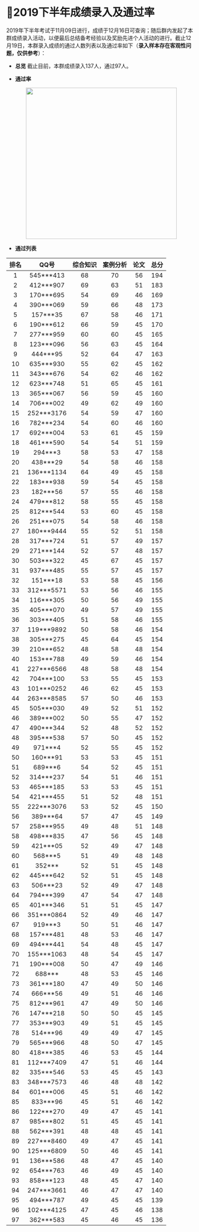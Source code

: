 # :clap:2019下半年成绩录入及通过率

2019年下半年考试于11月09日进行，成绩于12月16日可查询；随后群内发起了本群成绩录入活动，以便最后总结备考经验以及奖励先进个人活动的进行。截止12月19日，本群录入成绩的通过人数列表以及通过率如下（**录入样本存在客观性问题，仅供参考**）： 

- **总览**
截止目前，本群成绩录入137人，通过97人。

- **通过率**
<div align="center">
 <kbd>
 <img src="https://raw.githubusercontent.com/xxlllq/2018_system_architect/master/群通过率/2019下半年/通过率.png" width=400 />
 </kbd> 
 </div>

- **通过列表**

| 排名 |    QQ号    | 综合知识 | 案例分析 | 论文 | 总分 |
|:----:|:----------:|:--------:|:--------:|:----:|:----:|
|   1  |  545***413 |    68    |    70    |  56  |  194 |
|   2  |  412***907 |    69    |    63    |  51  |  183 |
|   3  |  170***695 |    54    |    69    |  46  |  169 |
|   4  |  390***069 |    59    |    66    |  48  |  173 |
|   5  |  157***35  |    67    |    58    |  46  |  171 |
|   6  |  190***612 |    66    |    59    |  45  |  170 |
|   7  |  277***959 |    60    |    60    |  45  |  165 |
|   8  |  123***096 |    56    |    63    |  45  |  164 |
|   9  |  444***95  |    52    |    64    |  47  |  163 |
|  10  |  635***930 |    55    |    62    |  45  |  162 |
|  11  |  343***676 |    54    |    62    |  46  |  162 |
|  12  |  623***748 |    51    |    65    |  45  |  161 |
|  13  |  365***067 |    56    |    59    |  45  |  160 |
|  14  |  706***002 |    49    |    62    |  49  |  160 |
|  15  | 252***3176 |    54    |    59    |  47  |  160 |
|  16  |  782***234 |    54    |    60    |  46  |  160 |
|  17  |  692***004 |    53    |    61    |  45  |  159 |
|  18  |  461***590 |    54    |    54    |  51  |  159 |
|  19  |   294***3  |    58    |    53    |  47  |  158 |
|  20  |  438***29  |    54    |    58    |  46  |  158 |
|  21  | 136***1134 |    64    |    49    |  45  |  158 |
|  22  |  183***938 |    59    |    54    |  45  |  158 |
|  23  |  182***56  |    57    |    55    |  46  |  158 |
|  24  |  479***812 |    58    |    55    |  45  |  158 |
|  25  |  812***544 |    53    |    60    |  45  |  158 |
|  26  |  251***075 |    54    |    58    |  46  |  158 |
|  27  | 180***9444 |    55    |    52    |  51  |  158 |
|  28  |  317***724 |    51    |    57    |  49  |  157 |
|  29  |  271***144 |    52    |    57    |  48  |  157 |
|  30  |  503***322 |    45    |    67    |  45  |  157 |
|  31  |  937***485 |    55    |    57    |  45  |  157 |
|  32  |  151***18  |    53    |    58    |  45  |  156 |
|  33  | 312***5571 |    53    |    56    |  46  |  155 |
|  34  |  116***305 |    50    |    56    |  49  |  155 |
|  35  |  405***070 |    49    |    57    |  49  |  155 |
|  36  |  303***405 |    51    |    58    |  46  |  155 |
|  37  | 119***9892 |    50    |    58    |  46  |  154 |
|  38  |  305***275 |    45    |    64    |  45  |  154 |
|  39  |  210***652 |    48    |    58    |  48  |  154 |
|  40  |  153***788 |    49    |    59    |  46  |  154 |
|  41  | 227***6566 |    48    |    58    |  48  |  154 |
|  42  |  704***100 |    53    |    55    |  45  |  153 |
|  43  | 101***0252 |    46    |    62    |  45  |  153 |
|  44  | 263***8585 |    57    |    50    |  46  |  153 |
|  45  |  505***030 |    49    |    52    |  51  |  152 |
|  46  |  389***002 |    50    |    55    |  47  |  152 |
|  47  |  490***344 |    52    |    48    |  52  |  152 |
|  48  |  395***538 |    57    |    50    |  45  |  152 |
|  49  |   971***4  |    52    |    55    |  45  |  152 |
|  50  |  160***91  |    53    |    53    |  45  |  151 |
|  51  |   689***6  |    54    |    52    |  45  |  151 |
|  52  |  314***237 |    54    |    51    |  46  |  151 |
|  53  |  465***185 |    53    |    53    |  45  |  151 |
|  54  |  421***455 |    51    |    52    |  48  |  151 |
|  55  | 222***3076 |    53    |    52    |  45  |  150 |
|  56  |  389***64  |    57    |    47    |  45  |  149 |
|  57  |  258***955 |    49    |    48    |  51  |  148 |
|  58  |  498***835 |    47    |    56    |  45  |  148 |
|  59  |  421***05  |    52    |    49    |  47  |  148 |
|  60  |   568***5  |    51    |    49    |  48  |  148 |
|  61  |   352***   |    52    |    51    |  45  |  148 |
|  62  |  445***642 |    52    |    51    |  45  |  148 |
|  63  |  506***23  |    52    |    49    |  47  |  148 |
|  64  |  794***399 |    47    |    54    |  47  |  148 |
|  65  |  401***346 |    51    |    51    |  45  |  147 |
|  66  | 351***0864 |    52    |    49    |  46  |  147 |
|  67  |   919***3  |    50    |    51    |  46  |  147 |
|  68  |  157***481 |    48    |    53    |  46  |  147 |
|  69  |  494***441 |    54    |    48    |  45  |  147 |
|  70  | 155***1063 |    48    |    54    |  45  |  147 |
|  71  |  190***008 |    50    |    47    |  49  |  146 |
|  72  |   688***   |    48    |    53    |  45  |  146 |
|  73  |  361***180 |    47    |    49    |  50  |  146 |
|  74  |  666***56  |    49    |    51    |  46  |  146 |
|  75  |  812***961 |    47    |    49    |  50  |  146 |
|  76  |  147***218 |    50    |    50    |  45  |  145 |
|  77  |  353***903 |    49    |    51    |  45  |  145 |
|  78  |  514***96  |    49    |    49    |  47  |  145 |
|  79  |  565***966 |    48    |    50    |  47  |  145 |
|  80  |  418***385 |    46    |    53    |  45  |  144 |
|  81  | 112***7409 |    47    |    51    |  46  |  144 |
|  82  |  335***546 |    53    |    45    |  45  |  143 |
|  83  | 348***7573 |    46    |    48    |  48  |  142 |
|  84  |  601***006 |    45    |    51    |  46  |  142 |
|  85  |  833***96  |    45    |    51    |  46  |  142 |
|  86  |  122***270 |    49    |    47    |  45  |  141 |
|  87  |  985***802 |    51    |    45    |  45  |  141 |
|  88  |  562***391 |    48    |    48    |  45  |  141 |
|  89  | 227***8460 |    49    |    47    |  45  |  141 |
|  90  | 125***6809 |    50    |    46    |  45  |  141 |
|  91  |  136***586 |    48    |    47    |  45  |  140 |
|  92  |  654***763 |    46    |    49    |  45  |  140 |
|  93  |  858***123 |    48    |    45    |  47  |  140 |
|  94  | 247***3661 |    46    |    47    |  47  |  140 |
|  95  |  494***787 |    49    |    45    |  45  |  139 |
|  96  | 102***4125 |    47    |    45    |  46  |  138 |
|  97  |  362***583 |    45    |    46    |  45  |  136 |
